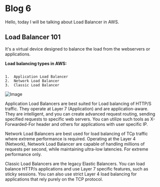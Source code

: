 # Blog 6

Hello, today I will be talking about Load Balancer in AWS.

## Load Balancer 101

It's a virtual device designed to balance the load from the webservers or applications.

**Load balancing types in AWS:**

```

1.  Application Load Balancer
2.  Network Load Balancer
3.  Classic Load Balancer

```

![Image](https://github.com/mikaart/cit-481/blob/master/images/blog6.1.PNG)


Application Load Balancers are best suited for Load balancing of HTTP/S traffic. They operate at Layer 7 (Application) and are application-aware. They are intelligent, and you can create advanced request routing, sending specified requests to specific web servers. You can utilize such tools as X-Forwarded-For header and others for applications with user specific IP.

Network Load Balancers are best used for load balancing of TCp traffic where extreme performance is required. Operating at the Layer 4 (Network), Network Load Balancer are capable of handling millions of requests per second, while maintaining ultra-low latencies. For extreme performance only.

Classic Load Balancers are the legacy Elastic Balancers. You can load balance HTTP/s applications and use Layer 7 specific features, such as sticky sessions. You can also use strict Layer 4 load balancing for applications that rely purely on the TCP protocol.